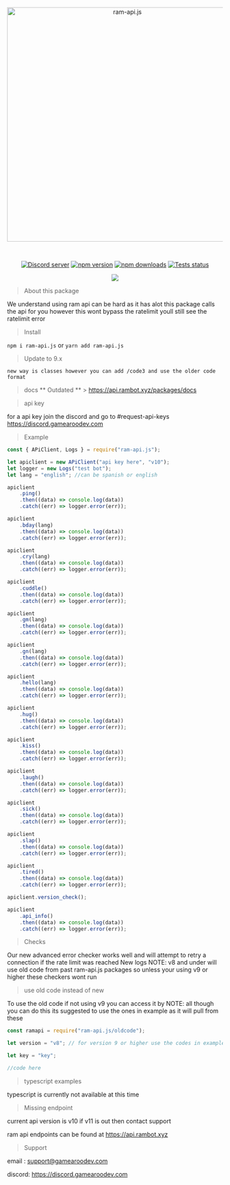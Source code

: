 <div align="center">
  <br />
  <p>
    <a href="https://api.rambot.xyz"><img src="https://gamearoo.top/ram/ramapijs.png" width="546" alt="ram-api.js" /></a>
  </p>
  <br />
  <p>
    <a href="https://discord.gg/5a93U2xYjZ"><img src="https://img.shields.io/discord/605900262581993472?color=5865F2&logo=discord&logoColor=white" alt="Discord server" /></a>
    <a href="https://www.npmjs.com/package/ram-api.js"><img src="https://img.shields.io/npm/v/ram-api.js.svg" alt="npm version" /></a>
    <a href="https://www.npmjs.com/package/ram-api.js"><img src="https://img.shields.io/npm/dt/ram-api.js.svg?maxAge=3600" alt="npm downloads" /></a>
    <a href="https://github.com/Gamearoos-development/ram-api.js/actions"><img src="https://github.com/Gamearoos-development/ram-api.js/actions/workflows/text.yml/badge.svg" alt="Tests status" /></a>
  </p>
  <a href="https://nodei.co/npm/ram-api.js/"><img src="https://nodei.co/npm/ram-api.js.png?downloads=true&downloadRank=true&stars=true"></a>
</div>

> About this package

We understand using ram api can be hard as it has alot this package calls the api for you however this wont bypass the ratelimit youll still see the ratelimit error

> Install

`npm i ram-api.js` or `yarn add ram-api.js`

> Update to 9.x

```text
new way is classes however you can add /code3 and use the older code format
```

> docs
> ** Outdated ** > https://api.rambot.xyz/packages/docs

> api key

for a api key join the discord and go to #request-api-keys https://discord.gamearoodev.com

> Example

```javascript
const { APiClient, Logs } = require("ram-api.js");

let apiclient = new APiClient("api key here", "v10");
let logger = new Logs("test bot");
let lang = "english"; //can be spanish or english

apiclient
	.ping()
	.then((data) => console.log(data))
	.catch((err) => logger.error(err));

apiclient
	.bday(lang)
	.then((data) => console.log(data))
	.catch((err) => logger.error(err));

apiclient
	.cry(lang)
	.then((data) => console.log(data))
	.catch((err) => logger.error(err));

apiclient
	.cuddle()
	.then((data) => console.log(data))
	.catch((err) => logger.error(err));

apiclient
	.gm(lang)
	.then((data) => console.log(data))
	.catch((err) => logger.error(err));

apiclient
	.gn(lang)
	.then((data) => console.log(data))
	.catch((err) => logger.error(err));

apiclient
	.hello(lang)
	.then((data) => console.log(data))
	.catch((err) => logger.error(err));

apiclient
	.hug()
	.then((data) => console.log(data))
	.catch((err) => logger.error(err));

apiclient
	.kiss()
	.then((data) => console.log(data))
	.catch((err) => logger.error(err));

apiclient
	.laugh()
	.then((data) => console.log(data))
	.catch((err) => logger.error(err));

apiclient
	.sick()
	.then((data) => console.log(data))
	.catch((err) => logger.error(err));

apiclient
	.slap()
	.then((data) => console.log(data))
	.catch((err) => logger.error(err));

apiclient
	.tired()
	.then((data) => console.log(data))
	.catch((err) => logger.error(err));

apiclient.version_check();

apiclient
	.api_info()
	.then((data) => console.log(data))
	.catch((err) => logger.error(err));
```

> Checks

Our new advanced error checker works well and will attempt to retry a connection if the rate limit was reached
New logs
NOTE: v8 and under will use old code from past ram-api.js packages so unless your using v9 or higher these checkers wont run

> use old code instead of new

To use the old code if not using v9 you can access it by
NOTE: all though you can do this its suggested to use the ones in example as it will pull from these

```javascript
const ramapi = require("ram-api.js/oldcode");

let version = "v8"; // for version 9 or higher use the codes in example

let key = "key";

//code here
```

> typescript examples

typescript is currently not available at this time

> Missing endpoint

current api version is v10 if v11 is out then contact support

ram api endpoints can be found at https://api.rambot.xyz

> Support

email : support@gamearoodev.com

discord: https://discord.gamearoodev.com
